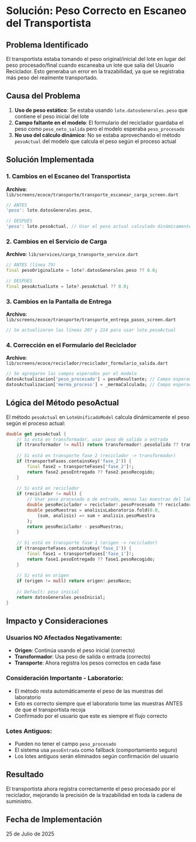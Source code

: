 # Solución: Peso Correcto en Escaneo del Transportista

## Problema Identificado
El transportista estaba tomando el peso original/inicial del lote en lugar del peso procesado/final cuando escaneaba un lote que salía del Usuario Reciclador. Esto generaba un error en la trazabilidad, ya que se registraba más peso del realmente transportado.

## Causa del Problema
1. **Uso de peso estático**: Se estaba usando `lote.datosGenerales.peso` que contiene el peso inicial del lote
2. **Campo faltante en el modelo**: El formulario del reciclador guardaba el peso como `peso_neto_salida` pero el modelo esperaba `peso_procesado`
3. **No uso del cálculo dinámico**: No se estaba aprovechando el método `pesoActual` del modelo que calcula el peso según el proceso actual

## Solución Implementada

### 1. Cambios en el Escaneo del Transportista
**Archivo**: `lib/screens/ecoce/transporte/transporte_escanear_carga_screen.dart`
```dart
// ANTES
'peso': lote.datosGenerales.peso,

// DESPUÉS
'peso': lote.pesoActual, // Usar el peso actual calculado dinámicamente
```

### 2. Cambios en el Servicio de Carga
**Archivo**: `lib/services/carga_transporte_service.dart`
```dart
// ANTES (línea 79)
final pesoOriginalLote = lote?.datosGenerales.peso ?? 0.0;

// DESPUÉS
final pesoActualLote = lote?.pesoActual ?? 0.0;
```

### 3. Cambios en la Pantalla de Entrega
**Archivo**: `lib/screens/ecoce/transporte/transporte_entrega_pasos_screen.dart`
```dart
// Se actualizaron las líneas 207 y 214 para usar lote.pesoActual
```

### 4. Corrección en el Formulario del Reciclador
**Archivo**: `lib/screens/ecoce/reciclador/reciclador_formulario_salida.dart`
```dart
// Se agregaron los campos esperados por el modelo
datosActualizacion['peso_procesado'] = pesoResultante; // Campo esperado por el modelo
datosActualizacion['merma_proceso'] = _mermaCalculada; // Campo esperado por el modelo
```

## Lógica del Método pesoActual

El método `pesoActual` en `LoteUnificadoModel` calcula dinámicamente el peso según el proceso actual:

```dart
double get pesoActual {
    // Si está en transformador, usar peso de salida o entrada
    if (transformador != null) return transformador!.pesoSalida ?? transformador!.pesoEntrada;
    
    // Si está en transporte fase 2 (reciclador -> transformador)
    if (transporteFases.containsKey('fase_2')) {
        final fase2 = transporteFases['fase_2']!;
        return fase2.pesoEntregado ?? fase2.pesoRecogido;
    }
    
    // Si está en reciclador
    if (reciclador != null) {
        // Usar peso procesado o de entrada, menos las muestras del laboratorio
        double pesoReciclador = reciclador!.pesoProcesado ?? reciclador!.pesoEntrada;
        double pesoMuestras = analisisLaboratorio.fold(0.0, 
            (sum, analisis) => sum + analisis.pesoMuestra
        );
        return pesoReciclador - pesoMuestras;
    }
    
    // Si está en transporte fase 1 (origen -> reciclador)
    if (transporteFases.containsKey('fase_1')) {
        final fase1 = transporteFases['fase_1']!;
        return fase1.pesoEntregado ?? fase1.pesoRecogido;
    }
    
    // Si está en origen
    if (origen != null) return origen!.pesoNace;
    
    // Default: peso inicial
    return datosGenerales.pesoInicial;
}
```

## Impacto y Consideraciones

### Usuarios NO Afectados Negativamente:
- **Origen**: Continúa usando el peso inicial (correcto)
- **Transformador**: Usa peso de salida o entrada (correcto)
- **Transporte**: Ahora registra los pesos correctos en cada fase

### Consideración Importante - Laboratorio:
- El método resta automáticamente el peso de las muestras del laboratorio
- Esto es correcto siempre que el laboratorio tome las muestras ANTES de que el transportista recoja
- Confirmado por el usuario que este es siempre el flujo correcto

### Lotes Antiguos:
- Pueden no tener el campo `peso_procesado`
- El sistema usa `pesoEntrada` como fallback (comportamiento seguro)
- Los lotes antiguos serán eliminados según confirmación del usuario

## Resultado
El transportista ahora registra correctamente el peso procesado por el reciclador, mejorando la precisión de la trazabilidad en toda la cadena de suministro.

## Fecha de Implementación
25 de Julio de 2025